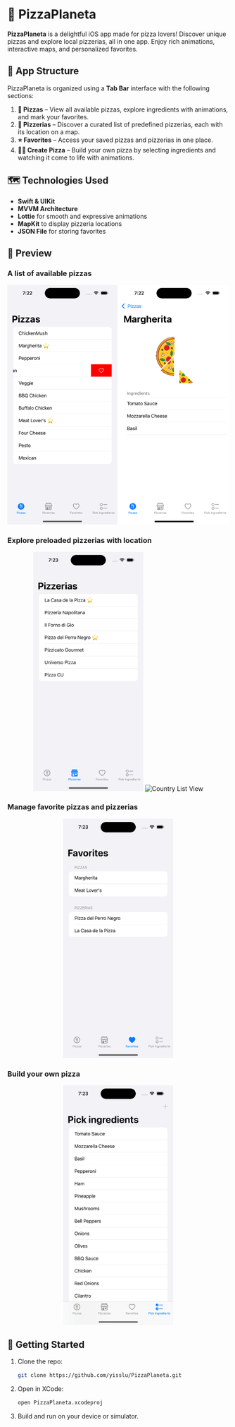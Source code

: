 # 🍕 PizzaPlaneta

**PizzaPlaneta** is a delightful iOS app made for pizza lovers! Discover unique pizzas and explore local pizzerias, all in one app. Enjoy rich animations, interactive maps, and personalized favorites.

## 📱 App Structure

PizzaPlaneta is organized using a **Tab Bar** interface with the following sections:

1. **🍕 Pizzas** – View all available pizzas, explore ingredients with animations, and mark your favorites.
2. **🏬 Pizzerias** – Discover a curated list of predefined pizzerias, each with its location on a map.
3. **⭐ Favorites** – Access your saved pizzas and pizzerias in one place.
4. **👨‍🍳 Create Pizza** – Build your own pizza by selecting ingredients and watching it come to life with animations.

## 🗺️ Technologies Used

- **Swift & UIKit**
- **MVVM Architecture**
- **Lottie** for smooth and expressive animations
- **MapKit** to display pizzeria locations
- **JSON File** for storing favorites

## 📸 Preview

### A list of available pizzas

<p align="center">
  <img src="assets/pizzas_preview.png" alt="Country List View" width="250"/>
  <img src="assets/detail_preview.png" alt="Country List View" width="250"/>
</p>

### Explore preloaded pizzerias with location

<p align="center">
  <img src="assets/pizzeria_preview.png" alt="Country List View" width="250"/>
  <img src="assets/map_preview.png" alt="Country List View" width="250"/>
</p>

### Manage favorite pizzas and pizzerias

<p align="center">
  <img src="assets/favorites_preview.png" alt="Country List View" width="250"/>
</p>

### Build your own pizza

<p align="center">
  <img src="assets/ingredients_preview.png" alt="Country List View" width="250"/>
</p>

## 🚀 Getting Started

1. Clone the repo:
   ```bash
   git clone https://github.com/yisslu/PizzaPlaneta.git
2. Open in XCode:
   ```bash
   open PizzaPlaneta.xcodeproj
3. Build and run on your device or simulator.
